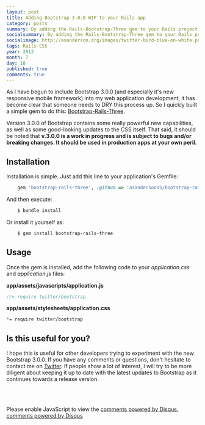 ```yaml
---
layout: post
title: Adding Bootstrap 3.0.0 WIP to your Rails app
category: posts
summary: By adding the Rails-Bootstrap-Three gem to your Rails project, you can quickly include Bootstrap 3.0.0 WIP to your web application.
socialsummary: By adding the Rails-Bootstrap-Three gem to your Rails project, you can quickly include Bootstrap 3.0.0 WIP to your web application.
socialimage: http://asanderson.org/images/twitter-bird-blue-on-white.png
tags: Rails CSS
year: 2013
month: 7
day: 18
published: true
comments: true
---
```


As I have begun to include Bootstrap 3.0.0 (and especially it's new responsive mobile framework) into my web application development, it has become clear that someone needs to DRY this process up.  So I quickly built a simple gem to do this: [Bootstrap-Rails-Three](http://github.com/asanderson15/bootstrap-rails-three/).  

Version 3.0.0 of Bootstrap contains some really powerful new capabilities, as well as some good-looking updates to the CSS itself.  That said, it should be noted that **v.3.0.0 is a work in progress and is subject to bugs and/or breaking changes.  It should be used in production apps at your own peril.**

## Installation

Installation is simple.  Just add this line to your application's Gemfile:

<!--- more -->

```ruby
    gem 'bootstrap-rails-three', :github => 'asanderson15/bootstrap-rails-three', :branch => 'master'
```

And then execute:

```bash
    $ bundle install
```

Or install it yourself as:

```bash
    $ gem install bootstrap-rails-three
```

## Usage

Once the gem is installed, add the following code to your *application.css* and *application.js* files:

**app/assets/javascripts/application.js**

```javascript
//= require twitter/bootstrap
```

**app/assets/stylesheets/application.css**

```css
*= require twitter/bootstrap
```

## Is this useful for you?

I hope this is useful for other developers trying to experiment with the new Bootstrap 3.0.0.  If you have any comments or questions, don't hesitate to contact me on [Twitter](http://twitter.com/asandersn/). If people show a lot of interest, I will try to be more diligent about keeping it up to date with the latest updates to Bootstrap as it continues towards a release version.

<br><br>

<div id="disqus_thread"></div>
<script type="text/javascript">
  /* * * CONFIGURATION VARIABLES: EDIT BEFORE PASTING INTO YOUR WEBPAGE * * */
  var disqus_shortname = 'adamandersonblog';
  var disqus_identifier = '2013-06-23-bootstrapping-angular-rails-part-2';
  var disqus_title = 'Bootstrapping an AngularJS app in Rails 4.0 - Part 2';
  var disqus_url = 'http://asanderson.org/posts/2013/06/23/bootstrapping-angular-rails-part-2.html';

  /* * * DON'T EDIT BELOW THIS LINE * * */
  (function() {
      var dsq = document.createElement('script'); dsq.type = 'text/javascript'; dsq.async = true;
      dsq.src = '//' + disqus_shortname + '.disqus.com/embed.js';
      (document.getElementsByTagName('head')[0] || document.getElementsByTagName('body')[0]).appendChild(dsq);
  })();
</script>
<noscript>Please enable JavaScript to view the <a href="http://disqus.com/?ref_noscript">comments powered by Disqus.</a></noscript>
<a href="http://disqus.com" class="dsq-brlink">comments powered by <span class="logo-disqus">Disqus</span></a>

<script type="text/javascript">
  /* * * CONFIGURATION VARIABLES: EDIT BEFORE PASTING INTO YOUR WEBPAGE * * */
  var disqus_shortname = 'adamandersonblog'; // required: replace example with your forum shortname
  var disqus_identifier = '2013-06-23-bootstrapping-angular-rails-part-2';
  var disqus_title = 'Bootstrapping an AngularJS app in Rails 4.0 - Part 2';
  var disqus_url = 'http://asanderson.org/posts/2013/06/23/bootstrapping-angular-rails-part-2.html';

  /* * * DON'T EDIT BELOW THIS LINE * * */
  (function () {
      var s = document.createElement('script'); s.async = true;
      s.type = 'text/javascript';
      s.src = '//' + disqus_shortname + '.disqus.com/count.js';
      (document.getElementsByTagName('HEAD')[0] || document.getElementsByTagName('BODY')[0]).appendChild(s);
  }());
</script>